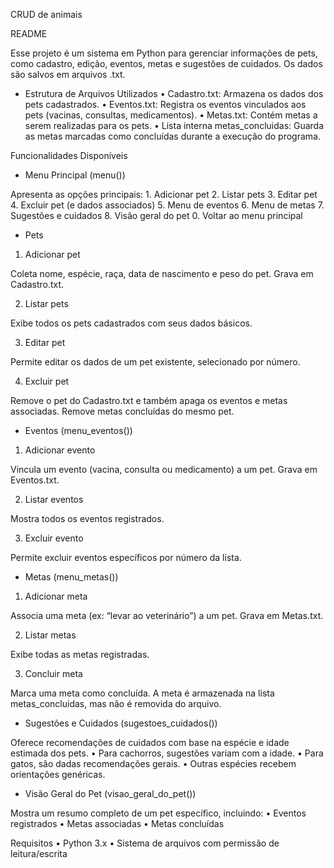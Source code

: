 CRUD de animais

README

Esse projeto é um sistema em Python para gerenciar informações de pets, como cadastro, edição, eventos, metas e sugestões de cuidados. Os dados são salvos em arquivos .txt.

- Estrutura de Arquivos Utilizados
	•	Cadastro.txt: Armazena os dados dos pets cadastrados.
	•	Eventos.txt: Registra os eventos vinculados aos pets (vacinas, consultas, medicamentos).
	•	Metas.txt: Contém metas a serem realizadas para os pets.
	•	Lista interna metas_concluidas: Guarda as metas marcadas como concluídas durante a execução do programa.


Funcionalidades Disponíveis

- Menu Principal (menu())

Apresenta as opções principais:
	1.	Adicionar pet
	2.	Listar pets
	3.	Editar pet
	4.	Excluir pet (e dados associados)
	5.	Menu de eventos
	6.	Menu de metas
	7.	Sugestões e cuidados
	8.	Visão geral do pet
        0.      Voltar ao menu principal

- Pets

1. Adicionar pet

Coleta nome, espécie, raça, data de nascimento e peso do pet. Grava em Cadastro.txt.

2. Listar pets

Exibe todos os pets cadastrados com seus dados básicos.

3. Editar pet

Permite editar os dados de um pet existente, selecionado por número.

4. Excluir pet

Remove o pet do Cadastro.txt e também apaga os eventos e metas associadas. Remove metas concluídas do mesmo pet.

- Eventos (menu_eventos())

1. Adicionar evento

Vincula um evento (vacina, consulta ou medicamento) a um pet. Grava em Eventos.txt.

2. Listar eventos

Mostra todos os eventos registrados.

3. Excluir evento

Permite excluir eventos específicos por número da lista.

- Metas (menu_metas())

1. Adicionar meta

Associa uma meta (ex: “levar ao veterinário”) a um pet. Grava em Metas.txt.

2. Listar metas

Exibe todas as metas registradas.

3. Concluir meta

Marca uma meta como concluída. A meta é armazenada na lista metas_concluidas, mas não é removida do arquivo.

- Sugestões e Cuidados (sugestoes_cuidados())

Oferece recomendações de cuidados com base na espécie e idade estimada dos pets.
	•	Para cachorros, sugestões variam com a idade.
	•	Para gatos, são dadas recomendações gerais.
	•	Outras espécies recebem orientações genéricas.

- Visão Geral do Pet (visao_geral_do_pet())

Mostra um resumo completo de um pet específico, incluindo:
	•	Eventos registrados
	•	Metas associadas
	•	Metas concluídas 

Requisitos
	•	Python 3.x
	•	Sistema de arquivos com permissão de leitura/escrita
